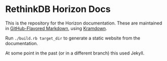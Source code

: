 # RethinkDB Horizon Docs

This is the repository for the Horizon documentation. These are maintained in [GitHub-Flavored Markdown][GFM], using [Kramdown][].

[GFM]:      https://help.github.com/categories/writing-on-github/
[Kramdown]: http://kramdown.gettalong.org

Run `./build.rb target_dir` to generate a static website from the documentation.

At some point in the past (or in a different branch) this used Jekyll.
